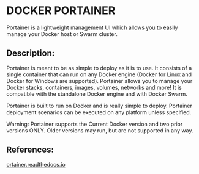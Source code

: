 # DOCKER PORTAINER
Portainer is a lightweight management UI which allows you to easily manage your Docker host or Swarm cluster.

## Description:
Portainer is meant to be as simple to deploy as it is to use. It consists of a single container that can run on any Docker engine (Docker for Linux and Docker for Windows are supported). Portainer allows you to manage your Docker stacks, containers, images, volumes, networks and more! It is compatible with the standalone Docker engine and with Docker Swarm.

Portainer is built to run on Docker and is really simple to deploy. Portainer deployment scenarios can be executed on any platform unless specified.

Warning: Portainer supports the Current Docker version and two prior versions ONLY. Older versions may run, but are not supported in any way.

## References:
[ortainer.readthedocs.io](https://portainer.readthedocs.io/en/stable/deployment.html)
